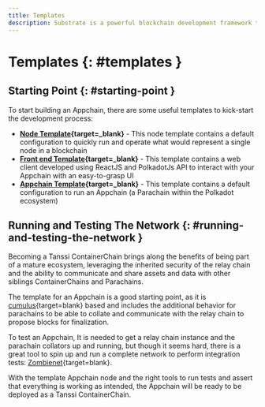 ```yaml
---
title: Templates
description: Substrate is a powerful blockchain development framework that provides many ready-to-use templates for building parachains, nodes and more, and allowing product teams to quickly and easily build Appchains.
---
```


# Templates {: #templates } 

## Starting Point {: #starting-point } 

To start building an Appchain, there are some useful templates to kick-start the development process:

- **[Node Template](https://github.com/substrate-developer-hub/substrate-parachain-template){target=_blank}** - This node template contains a default configuration to quickly run and operate what would represent a single node in a blockchain
- **[Front end Template](https://github.com/substrate-developer-hub/substrate-parachain-template){target=_blank}** - This template contains a web client developed using ReactJS and PolkadotJs API to interact with your Appchain with an easy-to-grasp UI
- **[Appchain Template](https://github.com/substrate-developer-hub/substrate-parachain-template){target=_blank}** - This template contains a default configuration to run an Appchain (a Parachain within the Polkadot ecosystem)

## Running and Testing The Network {: #running-and-testing-the-network } 

Becoming a Tanssi ContainerChain brings along the benefits of being part of a mature ecosystem, leveraging the inherited security of the relay chain and the ability to communicate and share assets and data with other siblings ContainerChains and Parachains.

The template for an Appchain is a good starting point, as it is [cumulus](https://github.com/paritytech/cumulus/){target=blank} based and includes the additional behavior for parachains to be able to collate and communicate with the relay chain to propose blocks for finalization.

To test an Appchain, It is needed to get a relay chain instance and the parachain collators up and running, but though it seems hard, there is a great tool to spin up and run a complete network to perform integration tests: [Zombienet](https://github.com/paritytech/zombienet){target=blank}.

With the template Appchain node and the right tools to run tests and assert that everything is working as intended, the Appchain will be ready to be deployed as a Tanssi ContainerChain.
